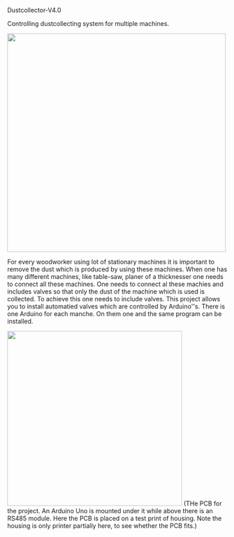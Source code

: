 Dustcollector-V4.0

Controlling dustcollecting system for multiple machines. 

<img src="https://github.com/JoViArduino/Dustcollector-V4.0/assets/140633857/648b5c5a-1eac-42a0-80e5-1cf86f43ff39.png" width="500" align="center">

For every woodworker using lot of stationary machines it is important to remove the dust which is produced by using these machines. When one has many different machines, like table-saw, planer of a thicknesser one needs to connect all these machines. One needs to connect al these machies and includes valves so that only the dust of the machine which is used is collected. To achieve this one needs to include valves. This project allows you to install automatied valves which are controlled by Arduino''s. There is one Arduino for each manche. On them one and the same program can be installed. 


<img src="https://github.com/JoViArduino/Dustcollector-V4.0/assets/140633857/74546e31-ba92-42d6-848a-abd85dc0177a.png" width="400">
(THe PCB for the project. An Arduino Uno is mounted under it while above there is an RS485 module. Here the PCB is placed on a test print of housing. Note the housing is only printer partially here, to see whether the PCB fits.)
